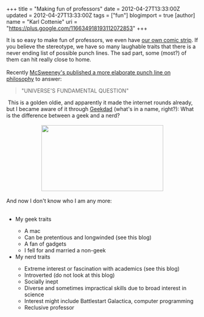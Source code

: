 +++
title = "Making fun of professors"
date = 2012-04-27T13:33:00Z
updated = 2012-04-27T13:33:00Z
tags = ["fun"]
blogimport = true 
[author]
	name = "Karl Cottenie"
	uri = "https://plus.google.com/116634918193112072853"
+++

It is so easy to make fun of professors, we even have <a href="http://www.phdcomics.com/comics.php">our own comic strip</a>. If you believe the stereotype, we have so many laughable traits that there is a never ending list of possible punch lines. The sad part, some (most?) of them can hit really close to home.<br /><br />Recently <a href="http://www.mcsweeneys.net/articles/thought-experiments-for-philosophy-101-students">McSweeney's published a more elaborate punch line on philosophy</a> to answer:<br /><blockquote class="tr_bq">"UNIVERSE'S FUNDAMENTAL QUESTION"</blockquote>&nbsp;This is a golden oldie, and apparently it made the internet rounds already, but I became aware of it through <a href="http://www.wired.com/geekdad/">Geekdad</a> (what's in a name, right?): What is the difference between a geek and a nerd?<br /><div class="separator" style="clear: both; text-align: center;"><br /></div><div class="separator" style="clear: both; text-align: center;"><a href="http://www.wired.com/geekdad/wp-content/uploads/2012/04/Geek-versus-Nerd3.jpg" imageanchor="1" style="margin-left: 1em; margin-right: 1em;"><img border="0" height="173" src="http://www.wired.com/geekdad/wp-content/uploads/2012/04/Geek-versus-Nerd3.jpg" width="320" /></a></div><br />And now I don't know who I am any more:<br /><br /><ul><li>My geek traits</li><ul><li>A mac</li><li>Can be pretentious and longwinded (see this blog)</li><li>A fan of gadgets</li><li>I fell for and married a non-geek</li></ul><li>My nerd traits</li><ul><li>Extreme interest or fascination with academics (see this blog)</li><li>Introverted (do not look at this blog)</li><li>Socially inept</li><li>Diverse and sometimes impractical skills due to broad interest in science</li><li>Interest might include Battlestart Galactica, computer programming</li><li>Reclusive professor</li></ul></ul>
